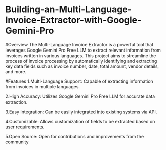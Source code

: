 # Building-an-Multi-Language-Invoice-Extractor-with-Google-Gemini-Pro


#Overview
The Multi-Language Invoice Extractor is a powerful tool that leverages Google Gemini Pro Free LLM to extract relevant information from invoices written in various languages. This project aims to streamline the process of invoice processing by automatically identifying and extracting key data fields such as invoice number, date, total amount, vendor details, and more.

#Features
1.Multi-Language Support: Capable of extracting information from invoices in multiple languages.

2.High Accuracy: Utilizes Google Gemini Pro Free LLM for accurate data extraction.

3.Easy Integration: Can be easily integrated into existing systems via API.

4.Customizable: Allows customization of fields to be extracted based on user requirements.

5.Open Source: Open for contributions and improvements from the community
